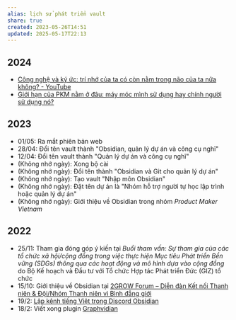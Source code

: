 ```yaml
---
alias: lịch sử phát triển vault
share: true
created: 2023-05-26T14:51
updated: 2025-05-17T22:13
---
```

## 2024
- [Công nghệ và ký ức: trí nhớ của ta có còn nằm trong não của ta nữa không? - YouTube](https://www.youtube.com/watch?v=anEPsQCBPKI)
- [Giới hạn của PKM nằm ở đâu: máy móc mình sử dụng hay chính người sử dụng nó?](https://www.youtube.com/watch?v=DIKNl3nVSxw)

## 2023
- 01/05: Ra mắt phiên bản web
- 28/04: Đổi tên vault thành "Obsidian, quản lý dự án và công cụ nghĩ" 
- 12/04: Đổi tên vault thành "Quản lý dự án và công cụ nghĩ" 
- (Không nhớ ngày): Xong bộ cài
- (Không nhớ ngày): Đổi tên thành "Obsidian và Git cho quản lý dự án" 
- (Không nhớ ngày): Tạo vault "Nhập môn Obsidian" 
- (Không nhớ ngày): Đặt tên dự án là "Nhóm hỗ trợ người tự học lập trình hoặc quản lý dự án"  
- (Không nhớ ngày): Giới thiệu về Obsidian trong nhóm *Product Maker Vietnam*

## 2022
- 25/11: Tham gia đóng góp ý kiến tại *Buổi tham vấn: Sự tham gia của các tổ chức xã hội/cộng đồng trong việc thực hiện Mục tiêu Phát triển Bền vững (SDGs) thông qua các hoạt động và mô hình dựa vào cộng đồng* do Bộ Kế hoạch và Đầu tư với Tổ chức Hợp tác Phát triển Đức (GIZ) tổ chức
- 15/10: Giới thiệu về Obsidian tại [2GROW Forum – Diễn đàn Kết nối Thanh niên & Đội/Nhóm Thanh niên vì Bình đẳng giới](https://www.facebook.com/events/472983171387474/472983181387473/?active_tab=about "2GROW Forum: Kết nối - Giao thoa | Facebook")
- 19/2: [Lập kênh tiếng Việt trong Discord Obsidian](https://discord.com/channels/686053708261228577/694233507500916796/944542788995923989)
- 18/2: Viết xong plugin [Graphvidian](https://forum.obsidian.md/t/graphviz-and-hierarchical-graph-layout-a-review-and-plugin-proposal/31596/2?u=ooker)
